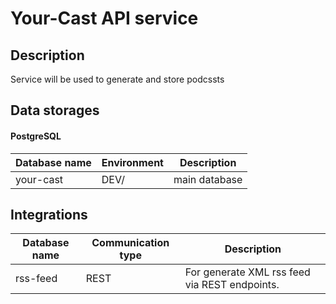# Your-Cast API service

## Description

Service will be used to generate and store podcssts

## Data storages

#### PostgreSQL

| Database name  | Environment  | Description   |
|----------------|--------------|---------------|
| your-cast      | DEV/         | main database |

## Integrations

| Database name                | Communication type | Description                                           |
|------------------------------|--------------------|-------------------------------------------------------|
| rss-feed                     | REST               | For generate XML rss feed via REST endpoints.         |
